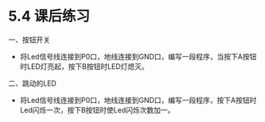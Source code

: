 # 5.4 课后练习

一、按钮开关

- 将Led信号线连接到P0口，地线连接到GND口，编写一段程序，当按下A按钮时LED灯亮起，按下B按钮时LED灯熄灭。

二、跳动的LED

- 将Led信号线连接到P0口，地线连接到GND口，编写一段程序，按下A按钮时Led闪烁一次，按下B按钮时使Led闪烁次数加一。
